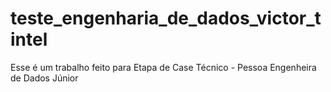 # teste_engenharia_de_dados_victor_tintel
Esse é um trabalho feito para Etapa de Case Técnico - Pessoa Engenheira de Dados Júnior
